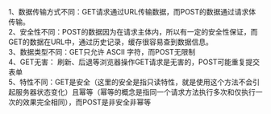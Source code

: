
1、数据传输方式不同：GET请求通过URL传输数据，而POST的数据通过请求体传输。  
2、安全性不同：POST的数据因为在请求主体内，所以有一定的安全性保证，而GET的数据在URL中，通过历史记录，缓存很容易查到数据信息。  
3、数据类型不同：GET只允许 ASCII 字符，而POST无限制  
4、GET无害： 刷新、后退等浏览器操作GET请求是无害的，POST可能重复提交表单  
5、特性不同：GET是安全（这里的安全是指只读特性，就是使用这个方法不会引起服务器状态变化）且幂等（幂等的概念是指同一个请求方法执行多次和仅执行一次的效果完全相同），而POST是非安全非幂等













